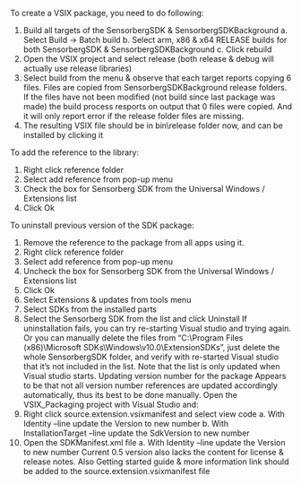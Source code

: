 To create a VSIX package, you need to do following:

1.	Build all targets of the SensorbergSDK & SensorbergSDKBackground
a.	Select Build -> Batch build
b.	Select arm, x86 & x64 RELEASE builds for both SensorbergSDK & SensorbergSDKBackground
c.	Click rebuild
2.	Open the VSIX project and select release (both release & debug will actually use release libraries)
3.	Select build from the menu & observe that each target reports copying 6 files. Files are copied from SensorbergSDKBackground  release folders. If the files have not been modified (not build since last package was made) the build process resports on output that 0 files were copied. And it will only report error if the release folder files are missing.
4.	The resulting VSIX file should be in bin\release folder now, and can be installed by clicking it

To add the reference to the library:
1.	Right click reference folder
2.	Select add reference from pop-up menu
3.	Check the box for Sensorberg SDK from the Universal Windows / Extensions list
4.	Click Ok

To uninstall previous version of the SDK package:

1.	Remove the reference to the package from all apps using it. 
1.	Right click reference folder
2.	Select add reference from pop-up menu
3.	Uncheck the box for Sensorberg SDK from the Universal Windows / Extensions list
4.	Click Ok
2.	Select Extensions & updates from tools menu
1.	Select SDKs from the installed parts
2.	Select the Sensorberg SDK from the list and click Uninstall
If uninstallation fails, you can try re-starting Visual studio and trying again. Or you can manually delete the files from “C:\Program Files (x86)\Microsoft SDKs\Windows\v10.0\ExtensionSDKs”, just delete the whole SensorbergSDK folder, and verify with re-started Visual studio that it’s not included in the list. Note that the list is only updated when Visual studio starts.
Updating version number for the package
Appears to be that not all version number references are updated accordingly automatically, thus its best to be done manually.
Open the VSIX_Packaging project with Visual Studio and:
1.	Right click source.extension.vsixmanifest and select view code
a.	With Identity –line update the Version to new number
b.	With InstallationTarget –line update the SdkVersion to new number 
2.	Open the SDKManifest.xml file
a.	With Identity –line update the Version to new number
Current 0.5 version also lacks the content for license & release notes. Also Getting started guide & more information link should be added to the source.extension.vsixmanifest file

